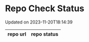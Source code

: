 # Repo Check Status

Updated on 2023-11-20T18:14:39

| repo url | repo status |
| -------- | -------- | 
